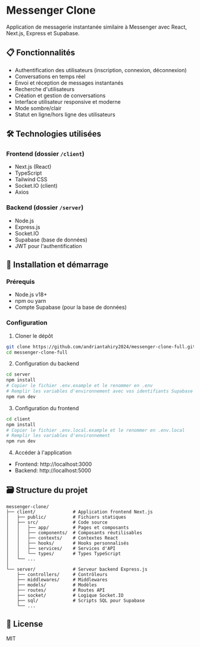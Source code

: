 # Messenger Clone

Application de messagerie instantanée similaire à Messenger avec React, Next.js, Express et Supabase.

## 📋 Fonctionnalités

- Authentification des utilisateurs (inscription, connexion, déconnexion)
- Conversations en temps réel
- Envoi et réception de messages instantanés
- Recherche d'utilisateurs
- Création et gestion de conversations
- Interface utilisateur responsive et moderne
- Mode sombre/clair
- Statut en ligne/hors ligne des utilisateurs

## 🛠️ Technologies utilisées

### Frontend (dossier `/client`)
- Next.js (React)
- TypeScript
- Tailwind CSS
- Socket.IO (client)
- Axios

### Backend (dossier `/server`)
- Node.js
- Express.js
- Socket.IO
- Supabase (base de données)
- JWT pour l'authentification

## 🚀 Installation et démarrage

### Prérequis
- Node.js v18+
- npm ou yarn
- Compte Supabase (pour la base de données)

### Configuration

1. Cloner le dépôt
```bash
git clone https://github.com/andriantahiry2024/messenger-clone-full.git
cd messenger-clone-full
```

2. Configuration du backend
```bash
cd server
npm install
# Copier le fichier .env.example et le renommer en .env
# Remplir les variables d'environnement avec vos identifiants Supabase
npm run dev
```

3. Configuration du frontend
```bash
cd client
npm install
# Copier le fichier .env.local.example et le renommer en .env.local
# Remplir les variables d'environnement
npm run dev
```

4. Accéder à l'application
- Frontend: http://localhost:3000
- Backend: http://localhost:5000

## 🗃️ Structure du projet

```
messenger-clone/
├── client/              # Application frontend Next.js
│   ├── public/          # Fichiers statiques
│   ├── src/             # Code source
│   │   ├── app/         # Pages et composants
│   │   ├── components/  # Composants réutilisables
│   │   ├── contexts/    # Contextes React
│   │   ├── hooks/       # Hooks personnalisés
│   │   ├── services/    # Services d'API
│   │   └── types/       # Types TypeScript
│   └── ...
│
└── server/              # Serveur backend Express.js
    ├── controllers/     # Contrôleurs
    ├── middlewares/     # Middlewares
    ├── models/          # Modèles
    ├── routes/          # Routes API
    ├── socket/          # Logique Socket.IO
    ├── sql/             # Scripts SQL pour Supabase
    └── ...
```

## 📝 License

MIT 